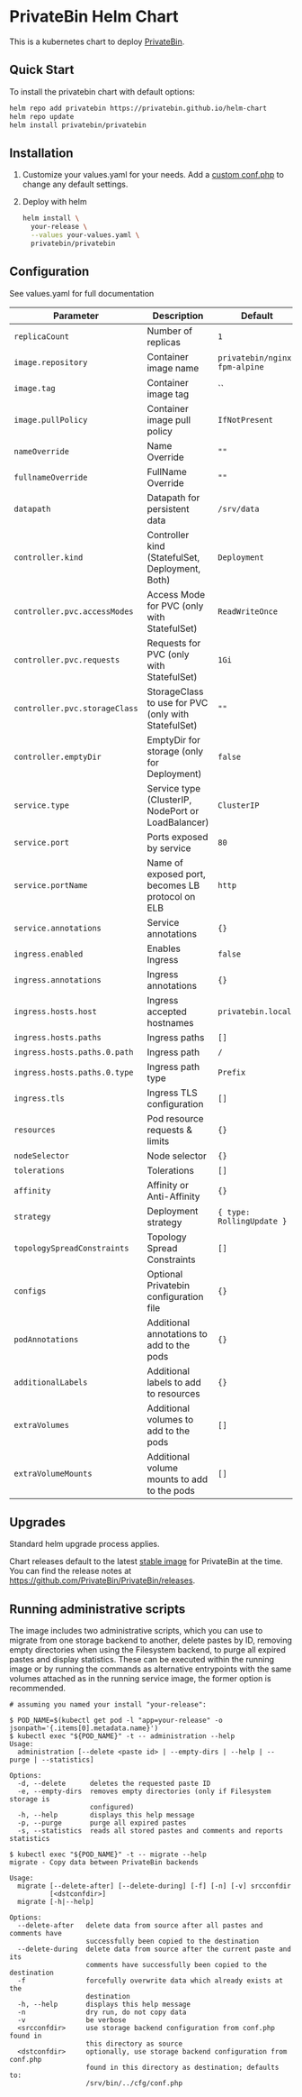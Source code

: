 # PrivateBin Helm Chart

This is a kubernetes chart to deploy [PrivateBin](https://github.com/PrivateBin/PrivateBin).

## Quick Start

To install the privatebin chart with default options:

```bash
helm repo add privatebin https://privatebin.github.io/helm-chart
helm repo update
helm install privatebin/privatebin
```

## Installation

1. Customize your values.yaml for your needs. Add a [custom conf.php](https://github.com/PrivateBin/PrivateBin/blob/master/cfg/conf.sample.php) to change any default settings.

1. Deploy with helm

   ```bash
   helm install \
     your-release \
     --values your-values.yaml \
     privatebin/privatebin
   ```

## Configuration

See values.yaml for full documentation

| Parameter                     | Description                                         | Default                       |
| ----------------------------- | --------------------------------------------------- | ----------------------------- |
| `replicaCount`                | Number of replicas                                  | `1`                           |
| `image.repository`            | Container image name                                | `privatebin/nginx-fpm-alpine` |
| `image.tag`                   | Container image tag                                 | ``                            |
| `image.pullPolicy`            | Container image pull policy                         | `IfNotPresent`                |
| `nameOverride`                | Name Override                                       | `""`                          |
| `fullnameOverride`            | FullName Override                                   | `""`                          |
| `datapath`                    | Datapath for persistent data                        | `/srv/data`                   |
| `controller.kind`             | Controller kind (StatefulSet, Deployment, Both)     | `Deployment`                  |
| `controller.pvc.accessModes`  | Access Mode for PVC (only with StatefulSet)         | `ReadWriteOnce`               |
| `controller.pvc.requests`     | Requests for PVC (only with StatefulSet)            | `1Gi`                         |
| `controller.pvc.storageClass` | StorageClass to use for PVC (only with StatefulSet) | `""`                          |
| `controller.emptyDir`         | EmptyDir for storage (only for Deployment)          | `false`                       |
| `service.type`                | Service type (ClusterIP, NodePort or LoadBalancer)  | `ClusterIP`                   |
| `service.port`                | Ports exposed by service                            | `80`                          |
| `service.portName`            | Name of exposed port, becomes LB protocol on ELB    | `http`                        |
| `service.annotations`         | Service annotations                                 | `{}`                          |
| `ingress.enabled`             | Enables Ingress                                     | `false`                       |
| `ingress.annotations`         | Ingress annotations                                 | `{}`                          |
| `ingress.hosts.host`          | Ingress accepted hostnames                          | `privatebin.local`            |
| `ingress.hosts.paths`         | Ingress paths                                       | `[]`                          |
| `ingress.hosts.paths.0.path`  | Ingress path                                        | `/`                           |
| `ingress.hosts.paths.0.type`  | Ingress path type                                   | `Prefix`                      |
| `ingress.tls`                 | Ingress TLS configuration                           | `[]`                          |
| `resources`                   | Pod resource requests & limits                      | `{}`                          |
| `nodeSelector`                | Node selector                                       | `{}`                          |
| `tolerations`                 | Tolerations                                         | `[]`                          |
| `affinity`                    | Affinity or Anti-Affinity                           | `{}`                          |
| `strategy`                    | Deployment strategy                                 | `{ type: RollingUpdate }`     |
| `topologySpreadConstraints`   | Topology Spread Constraints                         | `[]`                          |
| `configs`                     | Optional Privatebin configuration file              | `{}`                          |
| `podAnnotations`              | Additional annotations to add to the pods           | `{}`                          |
| `additionalLabels`            | Additional labels to add to resources               | `{}`                          |
| `extraVolumes`                | Additional volumes to add to the pods               | `[]`                          |
| `extraVolumeMounts`           | Additional volume mounts to add to the pods         | `[]`                          |

## Upgrades

Standard helm upgrade process applies.

Chart releases default to the latest [stable image](https://github.com/PrivateBin/docker-nginx-fpm-alpine/tags) for PrivateBin at the time. You can find the release notes at https://github.com/PrivateBin/PrivateBin/releases.

## Running administrative scripts

The image includes two administrative scripts, which you can use to migrate from one storage backend to another, delete pastes by ID, removing empty directories when using the Filesystem backend, to purge all expired pastes and display statistics. These can be executed within the running image or by running the commands as alternative entrypoints with the same volumes attached as in the running service image, the former option is recommended.

```console
# assuming you named your install "your-release":

$ POD_NAME=$(kubectl get pod -l "app=your-release" -o jsonpath='{.items[0].metadata.name}')
$ kubectl exec "${POD_NAME}" -t -- administration --help
Usage:
  administration [--delete <paste id> | --empty-dirs | --help | --purge | --statistics]

Options:
  -d, --delete      deletes the requested paste ID
  -e, --empty-dirs  removes empty directories (only if Filesystem storage is
                    configured)
  -h, --help        displays this help message
  -p, --purge       purge all expired pastes
  -s, --statistics  reads all stored pastes and comments and reports statistics

$ kubectl exec "${POD_NAME}" -t -- migrate --help
migrate - Copy data between PrivateBin backends

Usage:
  migrate [--delete-after] [--delete-during] [-f] [-n] [-v] srcconfdir
          [<dstconfdir>]
  migrate [-h|--help]

Options:
  --delete-after   delete data from source after all pastes and comments have
                   successfully been copied to the destination
  --delete-during  delete data from source after the current paste and its
                   comments have successfully been copied to the destination
  -f               forcefully overwrite data which already exists at the
                   destination
  -h, --help       displays this help message
  -n               dry run, do not copy data
  -v               be verbose
  <srcconfdir>     use storage backend configuration from conf.php found in
                   this directory as source
  <dstconfdir>     optionally, use storage backend configuration from conf.php
                   found in this directory as destination; defaults to:
                   /srv/bin/../cfg/conf.php
```
